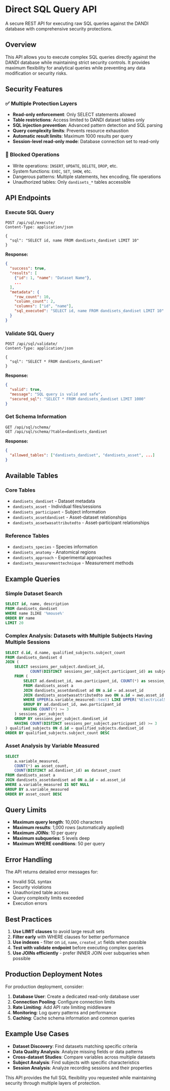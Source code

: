 # Direct SQL Query API

A secure REST API for executing raw SQL queries against the DANDI database with comprehensive security protections.

## Overview

This API allows you to execute complex SQL queries directly against the DANDI database while maintaining strict security controls. It provides maximum flexibility for analytical queries while preventing any data modification or security risks.

## Security Features

### ✅ Multiple Protection Layers
- **Read-only enforcement**: Only SELECT statements allowed
- **Table restrictions**: Access limited to DANDI dataset tables only
- **SQL injection prevention**: Advanced pattern detection and SQL parsing
- **Query complexity limits**: Prevents resource exhaustion
- **Automatic result limits**: Maximum 1000 results per query
- **Session-level read-only mode**: Database connection set to read-only

### 🚫 Blocked Operations
- Write operations: `INSERT`, `UPDATE`, `DELETE`, `DROP`, etc.
- System functions: `EXEC`, `SET`, `SHOW`, etc.
- Dangerous patterns: Multiple statements, hex encoding, file operations
- Unauthorized tables: Only `dandisets_*` tables accessible

## API Endpoints

### Execute SQL Query
```
POST /api/sql/execute/
Content-Type: application/json

{
  "sql": "SELECT id, name FROM dandisets_dandiset LIMIT 10"
}
```

**Response:**
```json
{
  "success": true,
  "results": [
    {"id": 1, "name": "Dataset Name"},
    ...
  ],
  "metadata": {
    "row_count": 10,
    "column_count": 2,
    "columns": ["id", "name"],
    "sql_executed": "SELECT id, name FROM dandisets_dandiset LIMIT 10"
  }
}
```

### Validate SQL Query
```
POST /api/sql/validate/
Content-Type: application/json

{
  "sql": "SELECT * FROM dandisets_dandiset"
}
```

**Response:**
```json
{
  "valid": true,
  "message": "SQL query is valid and safe",
  "secured_sql": "SELECT * FROM dandisets_dandiset LIMIT 1000"
}
```

### Get Schema Information
```
GET /api/sql/schema/
GET /api/sql/schema/?table=dandisets_dandiset
```

**Response:**
```json
{
  "allowed_tables": ["dandisets_dandiset", "dandisets_asset", ...]
}
```

## Available Tables

### Core Tables
- `dandisets_dandiset` - Dataset metadata
- `dandisets_asset` - Individual files/sessions  
- `dandisets_participant` - Subject information
- `dandisets_assetdandiset` - Asset-dataset relationships
- `dandisets_assetwasattributedto` - Asset-participant relationships

### Reference Tables
- `dandisets_species` - Species information
- `dandisets_anatomy` - Anatomical regions
- `dandisets_approach` - Experimental approaches
- `dandisets_measurementtechnique` - Measurement methods

## Example Queries

### Simple Dataset Search
```sql
SELECT id, name, description 
FROM dandisets_dandiset 
WHERE name ILIKE '%mouse%' 
ORDER BY name 
LIMIT 20
```

### Complex Analysis: Datasets with Multiple Subjects Having Multiple Sessions
```sql
SELECT d.id, d.name, qualified_subjects.subject_count 
FROM dandisets_dandiset d 
JOIN (
    SELECT sessions_per_subject.dandiset_id, 
           COUNT(DISTINCT sessions_per_subject.participant_id) as subject_count
    FROM (
        SELECT ad.dandiset_id, awo.participant_id, COUNT(*) as session_count
        FROM dandisets_asset a 
        JOIN dandisets_assetdandiset ad ON a.id = ad.asset_id
        JOIN dandisets_assetwasattributedto awo ON a.id = awo.asset_id
        WHERE UPPER(a.variable_measured::text) LIKE UPPER('%ElectricalSeries%')
        GROUP BY ad.dandiset_id, awo.participant_id
        HAVING COUNT(*) >= 3
    ) sessions_per_subject
    GROUP BY sessions_per_subject.dandiset_id
    HAVING COUNT(DISTINCT sessions_per_subject.participant_id) >= 3
) qualified_subjects ON d.id = qualified_subjects.dandiset_id
ORDER BY qualified_subjects.subject_count DESC
```

### Asset Analysis by Variable Measured
```sql
SELECT 
    a.variable_measured,
    COUNT(*) as asset_count,
    COUNT(DISTINCT ad.dandiset_id) as dataset_count
FROM dandisets_asset a
JOIN dandisets_assetdandiset ad ON a.id = ad.asset_id
WHERE a.variable_measured IS NOT NULL
GROUP BY a.variable_measured
ORDER BY asset_count DESC
```

## Query Limits

- **Maximum query length**: 10,000 characters
- **Maximum results**: 1,000 rows (automatically applied)
- **Maximum JOINs**: 10 per query
- **Maximum subqueries**: 5 levels deep
- **Maximum WHERE conditions**: 50 per query

## Error Handling

The API returns detailed error messages for:
- Invalid SQL syntax
- Security violations
- Unauthorized table access
- Query complexity limits exceeded
- Execution errors

## Best Practices

1. **Use LIMIT clauses** to avoid large result sets
2. **Filter early** with WHERE clauses for better performance  
3. **Use indexes** - filter on `id`, `name`, `created_at` fields when possible
4. **Test with validate endpoint** before executing complex queries
5. **Use JOINs efficiently** - prefer INNER JOIN over subqueries when possible

## Production Deployment Notes

For production deployment, consider:

1. **Database User**: Create a dedicated read-only database user
2. **Connection Pooling**: Configure connection limits
3. **Rate Limiting**: Add API rate limiting middleware
4. **Monitoring**: Log query patterns and performance
5. **Caching**: Cache schema information and common queries

## Example Use Cases

- **Dataset Discovery**: Find datasets matching specific criteria
- **Data Quality Analysis**: Analyze missing fields or data patterns
- **Cross-dataset Studies**: Compare variables across multiple datasets
- **Subject Analysis**: Find subjects with specific characteristics
- **Session Analysis**: Analyze recording sessions and their properties

This API provides the full SQL flexibility you requested while maintaining security through multiple layers of protection.

